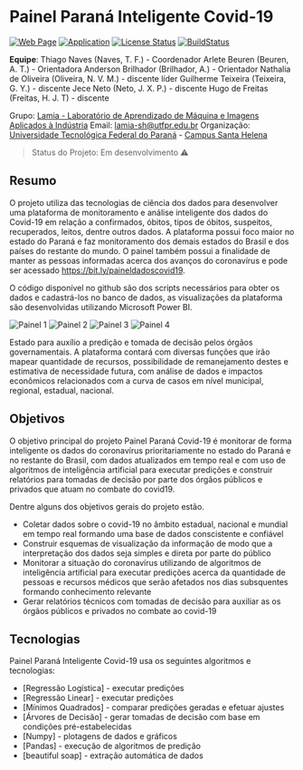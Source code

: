# Painel Paraná Inteligente Covid-19


[![Web Page](https://img.shields.io/badge/Follow-Lab%20Page-blue)](https://lamia.sh.utfpr.edu.br) [![Application](https://img.shields.io/badge/Application-PowerBI-black)](https://bit.ly/paineldadoscovid19) [![License Status](https://img.shields.io/github/license/lamia-utfpr/IC02-2019-Painel-de-Dados-Covid19)](https://github.com/lamia-utfpr/IC02-2019-Painel-de-Dados-Covid19/blob/Produ%C3%A7%C3%A3o/LICENSE) [![BuildStatus](https://img.shields.io/badge/Build-2.0-green)](https://github.com/lamia-utfpr/IC02-2019-Painel-de-Dados-Covid19)

**Equipe**:
Thiago Naves (Naves, T. F.) - Coordenador
Arlete Beuren (Beuren, A. T.) - Orientadora
Anderson Brilhador (Brilhador, A.) - Orientador
Nathalia de Oliveira (Oliveira, N. V. M.) - discente líder
Guilherme Teixeira (Teixeira, G. Y.) - 	discente
Jece Neto (Neto, J. X. P.) - discente
Hugo de Freitas (Freitas, H. J. T) - discente

Grupo: [Lamia - Laboratório de Aprendizado de Máquina e Imagens Aplicados à Indústria](https://lamia.sh.utfpr.edu.br)
Email: lamia-sh@utfpr.edu.br
Organização: [Universidade Tecnológica Federal do Paraná](http://portal.utfpr.edu.br/)  - [Campus Santa Helena](http://www.utfpr.edu.br/campus/santahelena)

> Status do Projeto: Em desenvolvimento :warning:

## Resumo
O projeto utiliza das tecnologias de ciência dos dados para desenvolver uma plataforma de monitoramento e análise inteligente dos dados do Covid-19 em relação a confirmados, óbitos, tipos de óbitos, suspeitos, recuperados, leitos, dentre outros dados. A plataforma possui foco maior no estado do Paraná e faz monitoramento dos demais estados do Brasil e dos países do restante do mundo. O painel também possui a finalidade de manter as pessoas informadas acerca dos avanços do coronavírus e pode ser acessado https://bit.ly/paineldadoscovid19.

O código disponível no github são dos scripts necessários para obter os dados e cadastrá-los no banco de dados, as visualizações da plataforma são desenvolvidas utilizando Microsoft Power BI.

![Painel 1](https://user-images.githubusercontent.com/26206052/85969982-8de8bc00-b99f-11ea-9306-e299e9e4dd2c.png)
![Painel 2](https://user-images.githubusercontent.com/26206052/85969981-8d502580-b99f-11ea-97c1-3e7da5350e86.png)
![Painel 3](https://user-images.githubusercontent.com/26206052/85969976-89bc9e80-b99f-11ea-8c16-d830c2d583da.png)
![Painel 4](https://user-images.githubusercontent.com/26206052/85969984-8f19e900-b99f-11ea-86d3-baf99ae0e927.png)

Estado para auxílio a predição e tomada de decisão pelos órgãos governamentais. A plataforma contará com diversas funções que irão mapear quantidade de recursos, possibilidade de remanejamento destes e estimativa de necessidade futura, com análise de dados e impactos econômicos relacionados com a curva de casos em nível municipal, regional, estadual, nacional.

## Objetivos
O objetivo principal do projeto Painel Paraná Covid-19 é monitorar de forma inteligente os dados do coronavírus prioritariamente no estado do Paraná e no restante do Brasil, com dados atualizados em tempo real e com uso de algoritmos de inteligência artificial para executar predições e construir relatórios para tomadas de decisão por parte dos órgãos públicos e privados que atuam no combate do covid19.

Dentre alguns dos objetivos gerais do projeto estão.
  - Coletar dados sobre o covid-19 no âmbito estadual, nacional e mundial em tempo real formando uma base de dados conscistente e confiável
  - Construir esquemas de visualização da informação de modo que a interpretação dos dados seja simples e direta por parte do público
  - Monitorar a situação do coronavírus utilizando de algoritmos de inteligência artificial para executar predições acerca da quantidade de pessoas e recursos médicos que serão afetados nos dias subsquentes formando conhecimento relevante
  - Gerar relatórios técnicos com tomadas de decisão para auxiliar as os órgãos públicos e privados no combate ao covid-19

## Tecnologias

Painel Paraná Inteligente Covid-19 usa os seguintes algoritmos e tecnologias:

* [Regressão Logística] - executar predições
* [Regressão Linear] - executar predições
* [Mínimos Quadrados] - comparar predições geradas e efetuar ajustes
* [Árvores de Decisão] - gerar tomadas de decisão com base em condições pré-estabelecidas
* [Numpy] - plotagens de dados e gráficos
* [Pandas] - execução de algoritmos de predição
* [beautiful soap] - extração automática de dados


  
